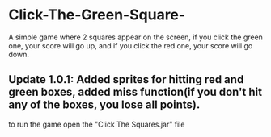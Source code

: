 # Click-The-Green-Square-

A simple game where 2 squares appear on the screen, if you click the green one, your score will go up, and if you click the red one, your score will go down.

Update 1.0.1: Added sprites for hitting red and green boxes, added miss function(if you don't hit any of the boxes, you lose all points).
--------------------------------------------------------------------------------------------------------------------------------
to run the game open the "Click The Squares.jar" file
